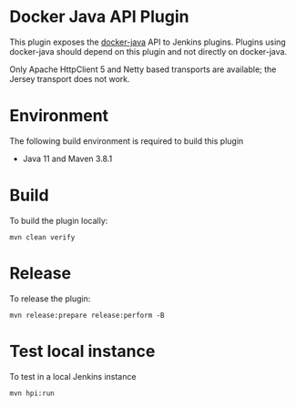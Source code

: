 # Docker Java API Plugin

This plugin exposes the [docker-java](http://github.com/docker-java/docker-java) API to Jenkins plugins.
Plugins using docker-java should depend on this plugin and not directly on docker-java.

Only Apache HttpClient 5 and Netty based transports are available; the Jersey transport does not work.

# Environment

The following build environment is required to build this plugin

* Java 11 and Maven 3.8.1

# Build

To build the plugin locally:

    mvn clean verify

# Release

To release the plugin:

    mvn release:prepare release:perform -B

# Test local instance

To test in a local Jenkins instance

    mvn hpi:run

  [wiki]: http://wiki.jenkins-ci.org/display/JENKINS/Docker+Java+API+Plugin
